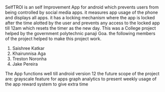SelfTROl is an self Improvement App for android which prevents users from being controlled by social media apps. it measures app usage of the phone and displays all apps. 
it has a locking mechanism where the app is locked after the time alotted by the user and prevents any access to the locked app till 12am which resets the timer as the new day.
This was a College project helped by the government polytechnic panaji Goa.
the following members of the project helped to make this project work.
1. Saishree Katkar
2. Khairunnisa Aga
3. Treston Noronha      
4. Jake Pereira   

The App functions well till android version 12
the future scope of the project are:
grayscale feature for apps
graph analytics to present weekly usage of the app
reward system to give extra time
